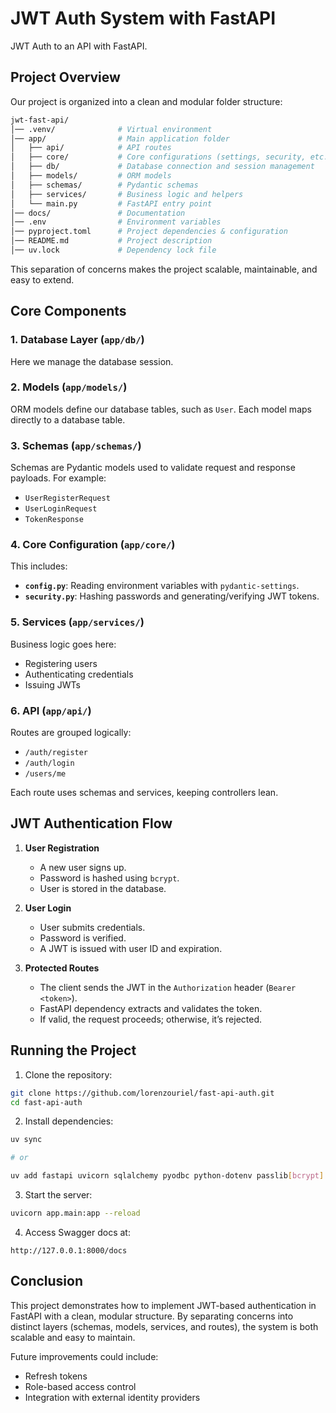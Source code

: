 # JWT Auth System with FastAPI
JWT Auth to an API with FastAPI.

## Project Overview
Our project is organized into a clean and modular folder structure:
```bash
jwt-fast-api/
│── .venv/              # Virtual environment
│── app/                # Main application folder
│   ├── api/            # API routes
│   ├── core/           # Core configurations (settings, security, etc.)
│   ├── db/             # Database connection and session management
│   ├── models/         # ORM models
│   ├── schemas/        # Pydantic schemas
│   ├── services/       # Business logic and helpers
│   └── main.py         # FastAPI entry point
│── docs/               # Documentation
│── .env                # Environment variables
│── pyproject.toml      # Project dependencies & configuration
│── README.md           # Project description
│── uv.lock             # Dependency lock file
```

This separation of concerns makes the project scalable, maintainable, and easy to extend.

## Core Components
### 1. **Database Layer (`app/db/`)**
Here we manage the database session.

### 2. **Models (`app/models/`)**
ORM models define our database tables, such as `User`. Each model maps directly to a database table.

### 3. **Schemas (`app/schemas/`)**
Schemas are Pydantic models used to validate request and response payloads. For example:
* `UserRegisterRequest`
* `UserLoginRequest`
* `TokenResponse`

### 4. **Core Configuration (`app/core/`)**
This includes:
* **`config.py`**: Reading environment variables with `pydantic-settings`.
* **`security.py`**: Hashing passwords and generating/verifying JWT tokens.

### 5. **Services (`app/services/`)**
Business logic goes here:
* Registering users
* Authenticating credentials
* Issuing JWTs

### 6. **API (`app/api/`)**
Routes are grouped logically:
* `/auth/register`
* `/auth/login`
* `/users/me`

Each route uses schemas and services, keeping controllers lean.

## JWT Authentication Flow
1. **User Registration**
   * A new user signs up.
   * Password is hashed using `bcrypt`.
   * User is stored in the database.

2. **User Login**
   * User submits credentials.
   * Password is verified.
   * A JWT is issued with user ID and expiration.

3. **Protected Routes**
   * The client sends the JWT in the `Authorization` header (`Bearer <token>`).
   * FastAPI dependency extracts and validates the token.
   * If valid, the request proceeds; otherwise, it’s rejected.

## Running the Project
1. Clone the repository:
```bash
git clone https://github.com/lorenzouriel/fast-api-auth.git
cd fast-api-auth
```

2. Install dependencies:
```bash
uv sync

# or

uv add fastapi uvicorn sqlalchemy pyodbc python-dotenv passlib[bcrypt] python-jose
```

3. Start the server:
```bash
uvicorn app.main:app --reload
```

4. Access Swagger docs at:
```
http://127.0.0.1:8000/docs
```

## Conclusion
This project demonstrates how to implement JWT-based authentication in FastAPI with a clean, modular structure. By separating concerns into distinct layers (schemas, models, services, and routes), the system is both scalable and easy to maintain.

Future improvements could include:

* Refresh tokens
* Role-based access control
* Integration with external identity providers